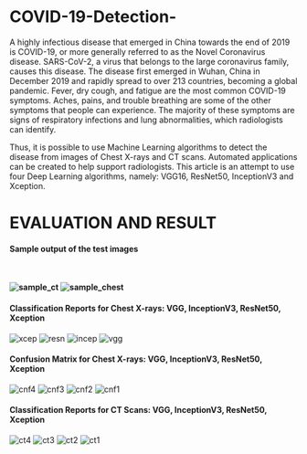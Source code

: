 # COVID-19-Detection-

A highly infectious disease that emerged in China towards the end of 2019 is COVID-19, or more generally referred to as the Novel Coronavirus disease. SARS-CoV-2, a virus that belongs to the large coronavirus family, causes this disease. The disease first emerged in Wuhan, China in December 2019 and rapidly spread to over 213 countries, becoming a global pandemic. Fever, dry cough, and fatigue are the most common COVID-19 symptoms. Aches, pains, and trouble breathing are some of the other symptoms that people can experience. The majority of these symptoms are signs of respiratory infections and lung abnormalities, which radiologists can identify.

Thus, it is possible to use Machine Learning algorithms to detect the disease from images of Chest X-rays and CT scans. Automated applications can be created to help support radiologists. This article is an attempt to use four Deep Learning algorithms, namely: VGG16, ResNet50, InceptionV3 and Xception.


# EVALUATION AND RESULT 

<h4> Sample output of the test images<h4> <br> 

![sample_ct](https://user-images.githubusercontent.com/54431128/109398757-fe9a0b00-7968-11eb-9911-ab29645a1dbb.png)
![sample_chest](https://user-images.githubusercontent.com/54431128/109398762-0063ce80-7969-11eb-866e-6661238da7f2.png)


<h4> Classification Reports for Chest X-rays: VGG, InceptionV3, ResNet50, Xception </h4>

![xcep](https://user-images.githubusercontent.com/54431128/109398816-559fe000-7969-11eb-896a-f60ee54fd899.png)
![resn](https://user-images.githubusercontent.com/54431128/109398818-56d10d00-7969-11eb-81ab-fdf3dd23dfd9.png)
![incep](https://user-images.githubusercontent.com/54431128/109398819-5769a380-7969-11eb-95eb-bfdfda19bc8b.png)
![vgg](https://user-images.githubusercontent.com/54431128/109398820-5769a380-7969-11eb-8dfa-24c341fe98d4.png)

<h4> Confusion Matrix for Chest X-rays: VGG, InceptionV3, ResNet50, Xception </h4>

![cnf4](https://user-images.githubusercontent.com/54431128/109398897-b9c2a400-7969-11eb-9d8d-9c42aae4fc8f.png)
![cnf3](https://user-images.githubusercontent.com/54431128/109398900-baf3d100-7969-11eb-9e9e-040a04851fb9.png)
![cnf2](https://user-images.githubusercontent.com/54431128/109398901-bb8c6780-7969-11eb-96ae-28f5239a87d5.png)
![cnf1](https://user-images.githubusercontent.com/54431128/109398902-bc24fe00-7969-11eb-9f4c-2de48911cf4d.png)

<h4> Classification Reports for CT Scans: VGG, InceptionV3, ResNet50, Xception </h4>

![ct4](https://user-images.githubusercontent.com/54431128/109398954-0ad29800-796a-11eb-833c-2ffbaef328b1.png)
![ct3](https://user-images.githubusercontent.com/54431128/109398955-0b6b2e80-796a-11eb-9692-e68e49159a92.png)
![ct2](https://user-images.githubusercontent.com/54431128/109398957-0c03c500-796a-11eb-98dc-b74eb9a92c05.png)
![ct1](https://user-images.githubusercontent.com/54431128/109398958-0c03c500-796a-11eb-8aad-045742532fdf.png)
